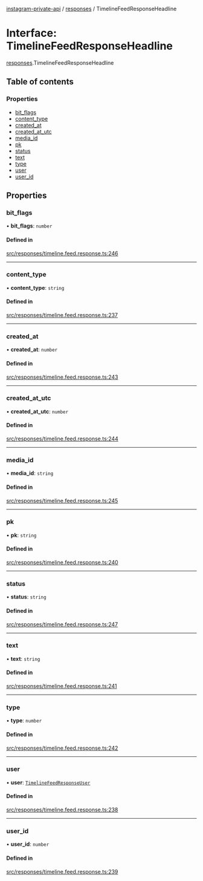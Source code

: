 [instagram-private-api](../../README.md) / [responses](../../modules/responses.md) / TimelineFeedResponseHeadline

# Interface: TimelineFeedResponseHeadline

[responses](../../modules/responses.md).TimelineFeedResponseHeadline

## Table of contents

### Properties

- [bit\_flags](TimelineFeedResponseHeadline.md#bit_flags)
- [content\_type](TimelineFeedResponseHeadline.md#content_type)
- [created\_at](TimelineFeedResponseHeadline.md#created_at)
- [created\_at\_utc](TimelineFeedResponseHeadline.md#created_at_utc)
- [media\_id](TimelineFeedResponseHeadline.md#media_id)
- [pk](TimelineFeedResponseHeadline.md#pk)
- [status](TimelineFeedResponseHeadline.md#status)
- [text](TimelineFeedResponseHeadline.md#text)
- [type](TimelineFeedResponseHeadline.md#type)
- [user](TimelineFeedResponseHeadline.md#user)
- [user\_id](TimelineFeedResponseHeadline.md#user_id)

## Properties

### bit\_flags

• **bit\_flags**: `number`

#### Defined in

[src/responses/timeline.feed.response.ts:246](https://github.com/Nerixyz/instagram-private-api/blob/b3351b9/src/responses/timeline.feed.response.ts#L246)

___

### content\_type

• **content\_type**: `string`

#### Defined in

[src/responses/timeline.feed.response.ts:237](https://github.com/Nerixyz/instagram-private-api/blob/b3351b9/src/responses/timeline.feed.response.ts#L237)

___

### created\_at

• **created\_at**: `number`

#### Defined in

[src/responses/timeline.feed.response.ts:243](https://github.com/Nerixyz/instagram-private-api/blob/b3351b9/src/responses/timeline.feed.response.ts#L243)

___

### created\_at\_utc

• **created\_at\_utc**: `number`

#### Defined in

[src/responses/timeline.feed.response.ts:244](https://github.com/Nerixyz/instagram-private-api/blob/b3351b9/src/responses/timeline.feed.response.ts#L244)

___

### media\_id

• **media\_id**: `string`

#### Defined in

[src/responses/timeline.feed.response.ts:245](https://github.com/Nerixyz/instagram-private-api/blob/b3351b9/src/responses/timeline.feed.response.ts#L245)

___

### pk

• **pk**: `string`

#### Defined in

[src/responses/timeline.feed.response.ts:240](https://github.com/Nerixyz/instagram-private-api/blob/b3351b9/src/responses/timeline.feed.response.ts#L240)

___

### status

• **status**: `string`

#### Defined in

[src/responses/timeline.feed.response.ts:247](https://github.com/Nerixyz/instagram-private-api/blob/b3351b9/src/responses/timeline.feed.response.ts#L247)

___

### text

• **text**: `string`

#### Defined in

[src/responses/timeline.feed.response.ts:241](https://github.com/Nerixyz/instagram-private-api/blob/b3351b9/src/responses/timeline.feed.response.ts#L241)

___

### type

• **type**: `number`

#### Defined in

[src/responses/timeline.feed.response.ts:242](https://github.com/Nerixyz/instagram-private-api/blob/b3351b9/src/responses/timeline.feed.response.ts#L242)

___

### user

• **user**: [`TimelineFeedResponseUser`](TimelineFeedResponseUser.md)

#### Defined in

[src/responses/timeline.feed.response.ts:238](https://github.com/Nerixyz/instagram-private-api/blob/b3351b9/src/responses/timeline.feed.response.ts#L238)

___

### user\_id

• **user\_id**: `number`

#### Defined in

[src/responses/timeline.feed.response.ts:239](https://github.com/Nerixyz/instagram-private-api/blob/b3351b9/src/responses/timeline.feed.response.ts#L239)
